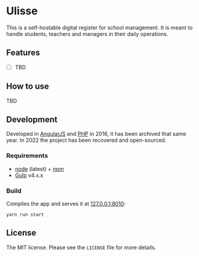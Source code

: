 # Ulisse
This is a self-hostable digital register for school management. It is meant to handle students, teachers and managers in their daily operations.

## Features
- [ ] TBD

## How to use
TBD

## Development
Developed in [AngularJS](https://angularjs.org/) and [PHP](https://www.php.net/) in 2016, it has been archived that same year. In 2022 the project has been recovered and open-sourced.

### Requirements
- [node](https://nodejs.org/) (latest) + [npm](https://www.npmjs.com/)
- [Gulp](https://gulpjs.com/) v4.x.x

### Build
Compiles the app and serves it at [127.0.0.1:8010](http://127.0.0.1:8010):
```shell
yarn run start
```


## License
The MIT license. Please see the `LICENSE` file for more details.

